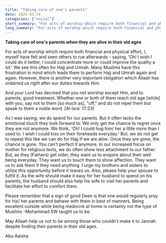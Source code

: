 ```yaml
---
title: "Taking care of one's parents"
date: 2025-01-14
categories: ["social"]
short_summary: "For acts of worship which require both financial and physical effort"
long_summary: "For acts of worship which require both financial and physical effort, I, myself have felt and seen others to rue afterwards - saying, 'Oh! I wish I could do it better, I could concentrate more or could improve the quality a lot.'"
---
```


**Taking care of one's parents when they are alive in their old ages**

For acts of worship which require both financial and physical effort, I, myself have felt and seen others to rue afterwards - saying, 'Oh! I wish I could do it better, I could concentrate more or could improve the quality a lot.' We see this often for Hajj and Umrah. Many Muslims have this frustration in mind which leads them to perform Hajj and Umrah again and again. However, there is another very important obligation which Allaah has ordained us right after our duties towards Him. 

And your Lord has decreed that you not worship except Him, and to parents, good treatment. Whether one or both of them reach old age [while] with you, say not to them [so much as], "uff," and do not repel them but speak to them a noble word. [Al-Isra' 17:23]

As I was saying, we do spend for our parents. But it often lacks the emotional touch they look forward to. We only get the chance to regret once they are not anymore. We think, 'Oh! I could hug him/ her a little more than I used to. I wish I could kiss on their foreheads everyday.' But, we do not get to repeat this like we can do for Hajj if we are alive. Once they are gone, the chance is gone. You can't perfect it anymore. In our increased focus on mother for religious texts, we do often show less attachment to our father. But, as they (Fathers) get older, they want us to enquire about their well being everyday. They want us to touch them to show affection. They want us to ask them if they need anything. I urge my brothers and sisters to utilize this opportunity before it leaves us. Also, please help your spouse to fulfill it. As the wife should make it easy for her husband to spend on his parents, the husband should also help his wife to visit her parents and facilitate her effort to comfort them.

Please remember that a sign of good Deen is that one would regularly pray for his/ her parents and behave with them in best of manners. Being excellent outside while being mediocre at home is certainly not the type of Muslims -Mohammad SW taught us to be. 

May Allaah help us not to be among those who couldn't make it to Jannah despite finding their parents in their old ages.


Abu Aaisha
